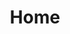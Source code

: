 ---
home: true
layout: BlogHome
icon: home
title: Home
# heroImage: https://cdn.alomerry.com/blog/avatar.png
heroImageStyle: "border-radius: 50%;"
heroText: 时日无多
tagline: Keep Working And Never Give Up！
bgImage: https://api.kdcc.cn/
heroFullScreen: false
projects:
  - icon: cib:leetcode
    name: LeetCode
    desc: PAT、LeetCode solutions
    link: https://docs.alomerry.com/ioi/
  - icon: link
    name: Star
    desc: Some blog and tools
    link: /links/stars/
  - icon: book
    name: Digest
    desc: 读者、文苑、知乎、微博等
    link: /posts/digest
  - icon: article
    name: Docs
    desc: 常用文档汇总
    link: /links/docs/
  - icon: ant-design:read-outlined
    name: Booklists
    desc: 个人读书列表
    link: /links/booklists/
  - icon: article
    name: CS KB
    desc: 计算机学习笔记
    link: https://docs.alomerry.com/8gu/
  # - icon: project
  #   name: 伙伴名称
  #   desc: 伙伴详细介绍
  # #   link: https://你的伙伴链接
  # - icon: 优秀博客
  #   name: 自定义项目/logo.svg
  #   desc: 自定义详细介绍
  #   link: /links/friends/

footer: '<a href="http://beian.miit.gov.cn/" rel="noopener noreferrer" target="_blank">备案号: 苏ICP备19037502号-3</a> | <a href="/about/">关于网站</a>'
---